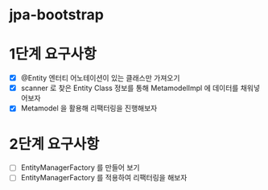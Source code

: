 # jpa-bootstrap

# 1단계 요구사항

- [x] @Entity 엔터티 어노테이션이 있는 클래스만 가져오기
- [x] scanner 로 찾은 Entity Class 정보를 통해 MetamodelImpl 에 데이터를 채워넣어보자
- [x] Metamodel 을 활용해 리팩터링을 진행해보자

# 2단계 요구사항

- [ ] EntityManagerFactory 를 만들어 보기
- [ ] EntityManagerFactory 를 적용하여 리팩터링을 해보자
